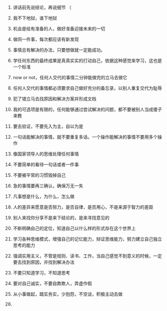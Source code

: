 1. 讲话前先说结论，再说细节  （

2. 我不下地狱，谁下地狱  

3. 机会是给有准备的人，做好准备迎接未来的一切  

4. 做同一件事，每次都应该有新发现  

5. 事情总有解决的办法，只要想做就一定能成功。  

6. 学任何东西的最终成果是真真实实的打动自己，依据这种感觉来学习，这也是一个标准  
 
7. now or not，任何人交代的事情二分钟能做完的立马去做它  

8. 任何人交代的事情都必须要求自己做好充分的备忘录，以别人重复交代为耻辱  

9. 犯了错立马去找原因和解决方案并形成文档  

10. 我的可选项是有限的，任何能够通过尝试解决的问题，都不要被别人当成傻子来教  

11. 要去验证，不要先入为主，自以为是  

12. 一句话能解决的事情，就不要重复多话。一个操作能解决的事情不要用多个操作  
 
13. 像国家领导人的思维处理任何事情  

14. 不要简单的看待一句话或者一件事  

15. 不要被平常的习惯毁掉自己  

16. 急的事情要再三确认，确保万无一失  

17. 凡事想是什么，为什么，怎么做  

18. 人的差异来愿意是否努力，是否自律，是否用心，不是来源于智力的差距  

19. 别人来找你分享不是来下结论的，是来寻找意见的  

20. 不断明确自己的定位，知道自己以什么样的形式存在这个世界上  

21. 学习各种思维模式，增强自己的记忆能力，辩证思维能力，努力建立自己独立思考的能力  

22. 强调实用主义，不管是规则、读书、工作，当自己感觉不到意义的时候，一定要去找到原因，并找到解决办法  

23. 不要只知道学习，不知道思考  

24. 要对自己诚实，不要自欺欺人，弄虚作假 

25. 从小事做起，踏实务实，少抱怨，不空谈，积极主动去做  

26.   





